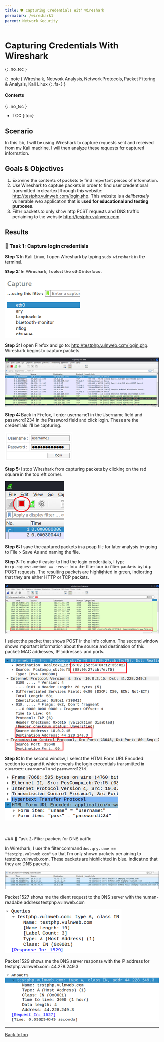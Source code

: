 ```yaml
---
title: 🛡️ Capturing Credentials With Wireshark
permalink: /wireshark1
parent: Network Security
---
```

# Capturing Credentials With Wireshark
{: .no_toc }

{: .note }
Wireshark, Network Analysis, Network Protocols, Packet Filtering & Analysis, Kali Linux
{: .fs-3 }

#### Contents
{: .no_toc }
- TOC
{:toc}

## Scenario
In this lab, I will be using Wireshark to capture requests sent and received from my Kali machine. I will then analyze these requests for captured information.

## Goals & Objectives

1. Examine the contents of packets to find important pieces of information.
2. Use Wireshark to capture packets in order to find user credentional transmitted in cleartext through this website: http://testphp.vulnweb.com/login.php. This website is a *deliberately* vulnerable web application that is **used for educational and testing purposes**.
3. Filter packets to only show http POST requests and DNS traffic pertaining to the website http://testphp.vulnweb.com.

## Results
### 📄 Task 1: Capture login credentials

**Step 1:**  In Kali Linux, I open Wireshark by typing ```sudo wireshark``` in the terminal.

**Step 2:** In Wireshark, I select the eth0 interface.

![](/assets/images/101_wireshark1/step2.png)

**Step 3:** I open Firefox and go to: http://testphp.vulnweb.com/login.php. Wireshark begins to capture packets.

![](/assets/images/101_wireshark1/step3.png)

**Step 4:** Back in Firefox, I enter username1 in the Username field and password1234 in the Password field and click login. These are the credentials I'll be capturing.

![](/assets/images/101_wireshark1/step4.png)

**Step 5:** I stop Wireshark from capturing packets by clicking on the red square in the top left corner.

![](/assets/images/101_wireshark1/step5.png)

**Step 6:** I save the captured packets in a pcap file for later analysis by going to File > Save As and naming the file.

**Step 7:** To make it easier to find the login credentials, I type ```http.request.method == "POST"``` into the filter box to filter packets by http POST requests. The resulting packets are highlighted in green, indicating that they are either HTTP or TCP packets. 

![](/assets/images/101_wireshark1/step7.png)

I select the packet that shows POST in the Info column. The second window shows important information about the source and destination of this packet: MAC addresses, IP addresses, and ports.

![](/assets/images/101_wireshark1/step8.png)

**Step 8:** In the second window, I select the HTML Form URL Encoded section to expand it which reveals the login credentials transmitted in cleartext: username1 and password1234.

![](/assets/images/101_wireshark1/step9.png)

<br>
<br>
### 📄 Task 2: Filter packets for DNS traffic

In Wireshark, I use the filter command ```dns.qry.name == "testphp.vulnweb.com"``` so that I’m only shown packets pertaining to testphp.vulnweb.com. These packets are highlighted in blue, indicating that they are DNS packets.

![](/assets/images/101_wireshark1/step10.png)

Packet 1527 shows me the client request to the DNS server with the human-readable address  testphp.vulnweb.com

![](/assets/images/101_wireshark1/step11a.png)

Packet 1529 shows me the DNS server response with the IP address for testphp.vulnweb.com: 44.228.249.3

![](/assets/images/101_wireshark1/step11b.png)

---

<a href="#top" id="back-to-top">Back to top</a>